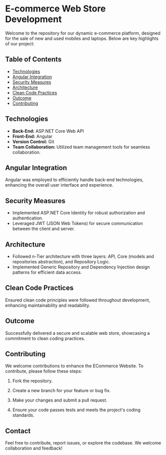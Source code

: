 # E-commerce Web Store Development

Welcome to the repository for our dynamic e-commerce platform, designed for the sale of new and used mobiles and laptops. Below are key highlights of our project:

## Table of Contents
- [Technologies](#technologies)
- [Angular Integration](#angular-integration)
- [Security Measures](#security-measures)
- [Architecture](#architecture)
- [Clean Code Practices](#clean-code-practices)
- [Outcome](#outcome)
- [Contributing](#contributing)

## Technologies

- **Back-End:** ASP.NET Core Web API
- **Front-End:** Angular
- **Version Control:** Git
- **Team Collaboration:** Utilized team management tools for seamless collaboration.

## Angular Integration

Angular was employed to efficiently handle back-end technologies, enhancing the overall user interface and experience.

## Security Measures

- Implemented ASP.NET Core Identity for robust authorization and authentication.
- Leveraged JWT (JSON Web Tokens) for secure communication between the client and server.

## Architecture

- Followed n-Tier architecture with three layers: API, Core (models and repositories abstraction), and Repository Logic.
- Implemented Generic Repository and Dependency Injection design patterns for efficient data access.

## Clean Code Practices

Ensured clean code principles were followed throughout development, enhancing maintainability and readability.

## Outcome

Successfully delivered a secure and scalable web store, showcasing a commitment to clean coding practices.

## Contributing     

We welcome contributions to enhance the ECommerce Website. To contribute, please follow these steps:

1. Fork the repository.

2. Create a new branch for your feature or bug fix.

3. Make your changes and submit a pull request.

4. Ensure your code passes tests and meets the project's coding standards.

## Contact
Feel free to contribute, report issues, or explore the codebase. We welcome collaboration and feedback!
